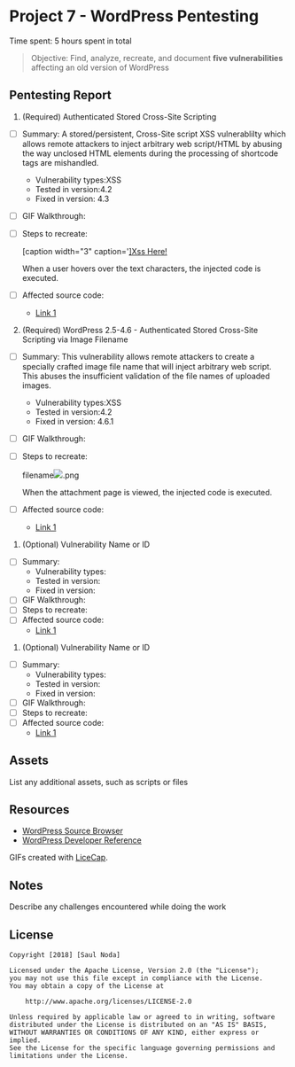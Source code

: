 # Project 7 - WordPress Pentesting

Time spent: 5 hours spent in total

> Objective: Find, analyze, recreate, and document **five vulnerabilities** affecting an old version of WordPress

## Pentesting Report

1. (Required) Authenticated Stored Cross-Site Scripting
  - [ ] Summary: A stored/persistent, Cross-Site script XSS vulnerablilty which allows remote attackers to inject arbitrary web script/HTML by abusing the way unclosed HTML elements during the processing of shortcode tags are mishandled.
    - Vulnerability types:XSS
    - Tested in version:4.2
    - Fixed in version: 4.3
  - [ ] GIF Walkthrough: 
  - [ ] Steps to recreate: 
  
    [caption width="3" caption='<a href="' ">]</a><a href="http://onmouseover='alert(1)'">Xss Here!</a>

    When a user hovers over the text characters, the injected code is executed.

  - [ ] Affected source code:
    - [Link 1](https://core.trac.wordpress.org/browser/tags/version/src/source_file.php)
2. (Required) WordPress 2.5-4.6 - Authenticated Stored Cross-Site Scripting via Image Filename
  - [ ] Summary: This vulnerability allows remote attackers to create a specially crafted image file name that will inject arbitrary web script.  This abuses the insufficient validation of the file names of uploaded images.
    - Vulnerability types:XSS
    - Tested in version:4.2
    - Fixed in version: 4.6.1
  - [ ] GIF Walkthrough: 
  - [ ] Steps to recreate: 

    filename<img src=a onerror=alert(10)>.png

    When the attachment page is viewed, the injected code is executed.
  - [ ] Affected source code:
    - [Link 1](https://core.trac.wordpress.org/browser/tags/version/src/source_file.php)
1. (Optional) Vulnerability Name or ID
  - [ ] Summary: 
    - Vulnerability types:
    - Tested in version:
    - Fixed in version: 
  - [ ] GIF Walkthrough: 
  - [ ] Steps to recreate: 
  - [ ] Affected source code:
    - [Link 1](https://core.trac.wordpress.org/browser/tags/version/src/source_file.php)
1. (Optional) Vulnerability Name or ID
  - [ ] Summary: 
    - Vulnerability types:
    - Tested in version:
    - Fixed in version: 
  - [ ] GIF Walkthrough: 
  - [ ] Steps to recreate: 
  - [ ] Affected source code:
    - [Link 1](https://core.trac.wordpress.org/browser/tags/version/src/source_file.php) 

## Assets

List any additional assets, such as scripts or files

## Resources

- [WordPress Source Browser](https://core.trac.wordpress.org/browser/)
- [WordPress Developer Reference](https://developer.wordpress.org/reference/)

GIFs created with [LiceCap](http://www.cockos.com/licecap/).

## Notes

Describe any challenges encountered while doing the work

## License

    Copyright [2018] [Saul Noda]

    Licensed under the Apache License, Version 2.0 (the "License");
    you may not use this file except in compliance with the License.
    You may obtain a copy of the License at

        http://www.apache.org/licenses/LICENSE-2.0

    Unless required by applicable law or agreed to in writing, software
    distributed under the License is distributed on an "AS IS" BASIS,
    WITHOUT WARRANTIES OR CONDITIONS OF ANY KIND, either express or implied.
    See the License for the specific language governing permissions and
    limitations under the License.

